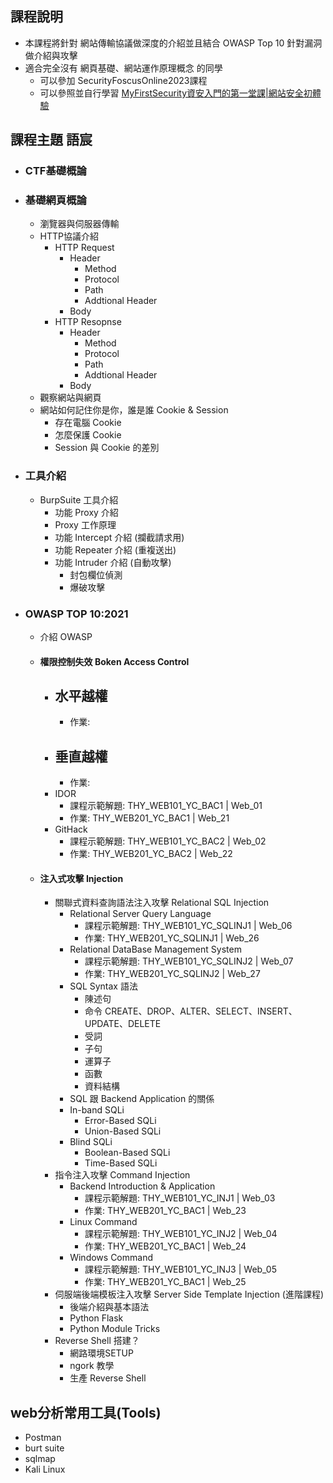 
## 課程說明
- 本課程將針對 網站傳輸協議做深度的介紹並且結合 OWASP Top 10 針對漏洞做介紹與攻擊
- 適合完全沒有 網頁基礎、網站運作原理概念 的同學
  - 可以參加 SecurityFoscusOnline2023課程
  - 可以參照並自行學習 [MyFirstSecurity資安入門的第一堂課|網站安全初體驗](https://github.com/MyFirstSecurity2020/20230301)

## 課程主題 語宸 
- ### CTF基礎概論
- ### 基礎網頁概論
  - 瀏覽器與伺服器傳輸
  - HTTP協議介紹
    - HTTP Request
      - Header
        - Method
        - Protocol
        - Path
        - Addtional Header
      - Body
    - HTTP Resopnse
      - Header
        - Method
        - Protocol
        - Path
        - Addtional Header
      - Body
  - 觀察網站與網頁
  - 網站如何記住你是你，誰是誰 Cookie & Session
    - 存在電腦 Cookie
    - 怎麼保護 Cookie
    - Session 與 Cookie 的差別
- ### 工具介紹
  - BurpSuite 工具介紹
    - 功能 Proxy 介紹
    - Proxy 工作原理
    - 功能 Intercept 介紹 (攔截請求用)
    - 功能 Repeater 介紹 (重複送出)
    - 功能 Intruder 介紹 (自動攻擊)
      - 封包欄位偵測
      - 爆破攻擊
- ### OWASP TOP 10:2021
  - 介紹 OWASP 
  - #### 權限控制失效 Boken Access Control
    - 水平越權
      - 
      - 作業: 
    - 垂直越權
      - 
      - 作業: 
    - IDOR
        - 課程示範解題: THY_WEB101_YC_BAC1 | Web_01
        - 作業: THY_WEB201_YC_BAC1 | Web_21
    - GitHack
        - 課程示範解題: THY_WEB101_YC_BAC2 | Web_02
        - 作業: THY_WEB201_YC_BAC2 | Web_22
  - #### 注入式攻擊 Injection
    - 關聯式資料查詢語法注入攻擊 Relational SQL Injection
      - Relational Server Query Language
        - 課程示範解題: THY_WEB101_YC_SQLINJ1 | Web_06
        - 作業: THY_WEB201_YC_SQLINJ1 | Web_26
      - Relational DataBase Management System
        - 課程示範解題: THY_WEB101_YC_SQLINJ2 | Web_07
        - 作業: THY_WEB201_YC_SQLINJ2 | Web_27
      - SQL Syntax 語法
        - 陳述句
        - 命令 CREATE、DROP、ALTER、SELECT、INSERT、UPDATE、DELETE
        - 受詞
        - 子句
        - 運算子
        - 函數
        - 資料結構
      - SQL 跟 Backend Application 的關係
      - In-band SQLi
        - Error-Based SQLi
        - Union-Based SQLi
      - Blind SQLi
        - Boolean-Based SQLi
        - Time-Based SQLi
    - 指令注入攻擊 Command Injection
      - Backend Introduction & Application
        - 課程示範解題: THY_WEB101_YC_INJ1 | Web_03
        - 作業: THY_WEB201_YC_BAC1 | Web_23
      - Linux Command
        - 課程示範解題: THY_WEB101_YC_INJ2 | Web_04
        - 作業: THY_WEB201_YC_BAC1 | Web_24
      - Windows Command
        - 課程示範解題: THY_WEB101_YC_INJ3 | Web_05
        - 作業: THY_WEB201_YC_BAC1 | Web_25
    - 伺服端後端模板注入攻擊 Server Side Template Injection (進階課程)
      - 後端介紹與基本語法 
      - Python Flask
      - Python Module Tricks
    - Reverse Shell 搭建？
      - 網路環境SETUP
      - ngork 教學
      - 生產 Reverse Shell

## web分析常用工具(Tools)
  - Postman
  - burt suite
  - sqlmap
  - Kali Linux

